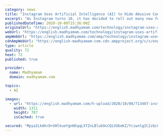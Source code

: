```yaml
---
category: news
title: "Instagram Uses Artificial Intelligence (AI) to Hide Abusive Comments"
excerpt: "As Instagram turns 10, it has decided to roll out many new features including the use of AI to block abusive comments on the social media platform. Instagram said that it'll detect the comments"
publishedDateTime: 2020-10-08T15:36:00Z
originalUrl: "https://english.madhyamam.com/technology/instagram-uses-artificial-intelligence-ai-to-hide-abusive-comments-582599"
webUrl: "https://english.madhyamam.com/technology/instagram-uses-artificial-intelligence-ai-to-hide-abusive-comments-582599"
ampWebUrl: "https://english.madhyamam.com/amp/technology/instagram-uses-artificial-intelligence-ai-to-hide-abusive-comments-582599"
cdnAmpWebUrl: "https://english-madhyamam-com.cdn.ampproject.org/c/s/english.madhyamam.com/amp/technology/instagram-uses-artificial-intelligence-ai-to-hide-abusive-comments-582599"
type: article
quality: 72
heat: 72
published: true

provider:
  name: Madhyamam
  domain: madhyamam.com

topics:
  - AI

images:
  - url: "https://english.madhyamam.com/h-upload/2020/10/08/713407-instagram.jpg"
    width: 1311
    height: 787
    isCached: true

secured: "MpyaILkAhrD+UHlkueYgnN5qqLXTZnLBlub9sCQiVUbeKZ/YciwnlgIC2zQcQGf+egZ/4EXh/2iCDRAipt45kMeJhKuZbLK64uk2f2JHcOWBPC+x16Ata5L/OuOmUhegjKxtybmmuFE0tsq0pU/0nz1X27b6D0IkhSEMR7qzzjhHxmI3KajYIev9dtlNPFcTAIxUU6NxZfXzBHzNj2NeTKcLHMHm6CVCwbdwYmKcjnljDyC/gwIAHlPB0ofjK7yoDCu2N34PQdNMt+yCtDZbycQy3ZYYCp1JLc7kv9CFGTidZR0VwnBjgg9p/reN2nlEfyUsXNV71MVJaoUiHoCZwAEkAUQCajdUbwOBAz6DLnM=;kcg9kLv9Lp1Y0VjcjNANWw=="
---
```


